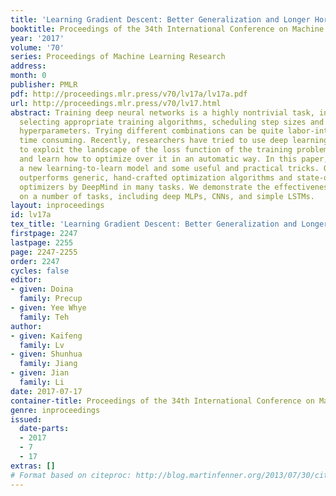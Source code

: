 ```yaml
---
title: 'Learning Gradient Descent: Better Generalization and Longer Horizons'
booktitle: Proceedings of the 34th International Conference on Machine Learning
year: '2017'
volume: '70'
series: Proceedings of Machine Learning Research
address: 
month: 0
publisher: PMLR
pdf: http://proceedings.mlr.press/v70/lv17a/lv17a.pdf
url: http://proceedings.mlr.press/v70/lv17.html
abstract: Training deep neural networks is a highly nontrivial task, involving carefully
  selecting appropriate training algorithms, scheduling step sizes and tuning other
  hyperparameters. Trying different combinations can be quite labor-intensive and
  time consuming. Recently, researchers have tried to use deep learning algorithms
  to exploit the landscape of the loss function of the training problem of interest,
  and learn how to optimize over it in an automatic way. In this paper, we propose
  a new learning-to-learn model and some useful and practical tricks. Our optimizer
  outperforms generic, hand-crafted optimization algorithms and state-of-the-art learning-to-learn
  optimizers by DeepMind in many tasks. We demonstrate the effectiveness of our algorithms
  on a number of tasks, including deep MLPs, CNNs, and simple LSTMs.
layout: inproceedings
id: lv17a
tex_title: 'Learning Gradient Descent: Better Generalization and Longer Horizons'
firstpage: 2247
lastpage: 2255
page: 2247-2255
order: 2247
cycles: false
editor:
- given: Doina
  family: Precup
- given: Yee Whye
  family: Teh
author:
- given: Kaifeng
  family: Lv
- given: Shunhua
  family: Jiang
- given: Jian
  family: Li
date: 2017-07-17
container-title: Proceedings of the 34th International Conference on Machine Learning
genre: inproceedings
issued:
  date-parts:
  - 2017
  - 7
  - 17
extras: []
# Format based on citeproc: http://blog.martinfenner.org/2013/07/30/citeproc-yaml-for-bibliographies/
---
```

